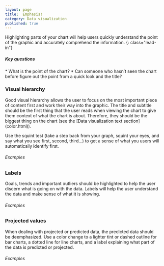 ```yaml
---
layout: page
title:  Emphasis!
category: Data visualization
published: true
---
```


Highlighting parts of your chart will help users quickly understand the point of the graphic and accurately comprehend the information.
{: class="lead-in"}

<h5>Key questions</h5>
* What is the point of the chart?
* Can someone who hasn’t seen the chart before figure out the point from a quick look and the title?

<h3 id="visual-hierarchy">Visual hierarchy</h3>
Good visual hierarchy allows the user to focus on the most important piece of content first and work their way into the graphic. The title and subtitle should be the first thing that the user reads when viewing the chart to give them context of what the chart is about. Therefore, they should be the biggest thing on the chart (see the [Data visualization text section](color.html)).

Use the squint test (take a step back from your graph, squint your eyes, and say what you see first, second, third…) to get a sense of what you users will automatically identify first.

<h6>Examples</h6>

<h3 id="labels">Labels</h3>
Goals, trends and important outliers should be highlighted to help the user discern what is going on with the data. Labels will help the user understand the data and make sense of what it is showing.

<h6>Examples</h6>


<h3 id="projected-values">Projected values</h3>
When dealing with projected or predicted data, the predicted data should be deemphasized. Use a color change to a lighter tint or dashed outline for bar charts, a dotted line for line charts, and a label explaining what part of the data is predicted or projected.

<h6>Examples</h6>
